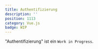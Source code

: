 ```yaml
---
title: Authentifizierung
description: ''
position: 1113
category: Vue.js
badge: WIP
---
```


<alert type="info">"Authentifizierung" ist ein `Work in Progress`.</alert>
